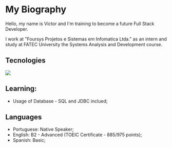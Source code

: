 # My Biography

Hello, my name is Victor and I'm training to become a future Full Stack Developer.

I work at "Foursys Projetos e Sistemas em Infomatica Ltda." as an intern and study at FATEC University the Systems Analysis and Development course.

## Tecnologies

<picture>
  <source
    srcset="https://github-readme-stats.vercel.app/api?username=anuraghazra&show_icons=true&theme=dark"
    media="(prefers-color-scheme: dark)"
  />
  <source
    srcset="https://github-readme-stats.vercel.app/api?username=anuraghazra&show_icons=true"
    media="(prefers-color-scheme: light), (prefers-color-scheme: no-preference)"
  />
  <img src="https://github-readme-stats.vercel.app/api?username=anuraghazra&show_icons=true" />
</picture>

## Learning:
  
+ Usage of Database - SQL and JDBC inclued;

## Languages

+ Portuguese: Native Speaker;
+ English: B2 - Advanced (TOEIC Certificate - 885/975 points);
+ Spanish: Basic;
